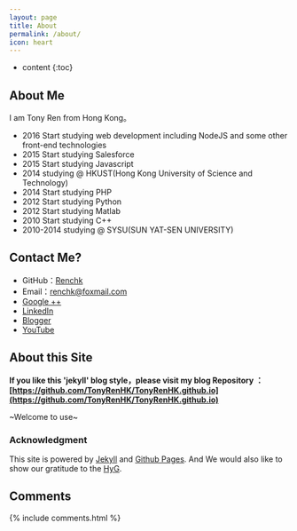 ```yaml
---
layout: page
title: About
permalink: /about/
icon: heart
---
```


* content
{:toc}

## About Me

I am Tony Ren from Hong Kong。


* 2016 Start studying web development including NodeJS and some other front-end technologies
* 2015 Start studying Salesforce
* 2015 Start studying Javascript
* 2014 studying @ HKUST(Hong Kong University of Science and Technology)
* 2014 Start studying PHP
* 2012 Start studying Python
* 2012 Start studying Matlab
* 2010 Start studying C++
* 2010-2014 studying @ SYSU(SUN YAT-SEN UNIVERSITY)

## Contact Me?

* GitHub：[Renchk](https://github.com/Renchk)
* Email：renchk@foxmail.com
* [Google ++](https://plus.google.com/104700122819352899100)
* [LinkedIn](https://hk.linkedin.com/in/tony-ren-hk)
* [Blogger](http://renchk.blogspot.hk/)
* [YouTube](https://www.youtube.com/channel/UCYKaW0KfHSuKw2SpqebLqeQ)
 

## About this Site

**If you like this 'jekyll' blog style，please visit my blog Repository ：[https://github.com/TonyRenHK/TonyRenHK.github.io](https://github.com/TonyRenHK/TonyRenHK.github.io)**

~Welcome to use~



### Acknowledgment

This site is powered by [Jekyll](https://jekyllrb.com/) and [Github Pages](https://pages.github.com/).
And We would also like to show our gratitude to the [HyG](https://github.com/Gaohaoyang).




## Comments

{% include comments.html %}
